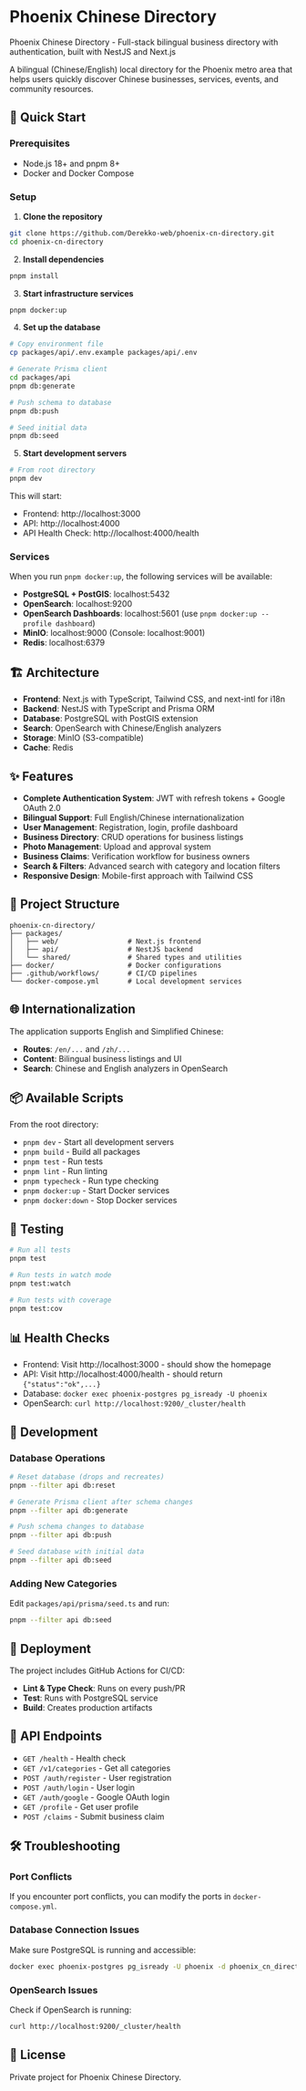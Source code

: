 # Phoenix Chinese Directory

Phoenix Chinese Directory - Full-stack bilingual business directory with authentication, built with NestJS and Next.js

A bilingual (Chinese/English) local directory for the Phoenix metro area that helps users quickly discover Chinese businesses, services, events, and community resources.

## 🚀 Quick Start

### Prerequisites

- Node.js 18+ and pnpm 8+
- Docker and Docker Compose

### Setup

1. **Clone the repository**
```bash
git clone https://github.com/Derekko-web/phoenix-cn-directory.git
cd phoenix-cn-directory
```

2. **Install dependencies**
```bash
pnpm install
```

3. **Start infrastructure services**
```bash
pnpm docker:up
```

4. **Set up the database**
```bash
# Copy environment file
cp packages/api/.env.example packages/api/.env

# Generate Prisma client
cd packages/api
pnpm db:generate

# Push schema to database
pnpm db:push

# Seed initial data
pnpm db:seed
```

5. **Start development servers**
```bash
# From root directory
pnpm dev
```

This will start:
- Frontend: http://localhost:3000
- API: http://localhost:4000
- API Health Check: http://localhost:4000/health

### Services

When you run `pnpm docker:up`, the following services will be available:

- **PostgreSQL + PostGIS**: localhost:5432
- **OpenSearch**: localhost:9200
- **OpenSearch Dashboards**: localhost:5601 (use `pnpm docker:up --profile dashboard`)
- **MinIO**: localhost:9000 (Console: localhost:9001)
- **Redis**: localhost:6379

## 🏗️ Architecture

- **Frontend**: Next.js with TypeScript, Tailwind CSS, and next-intl for i18n
- **Backend**: NestJS with TypeScript and Prisma ORM
- **Database**: PostgreSQL with PostGIS extension
- **Search**: OpenSearch with Chinese/English analyzers
- **Storage**: MinIO (S3-compatible)
- **Cache**: Redis

## ✨ Features

- **Complete Authentication System**: JWT with refresh tokens + Google OAuth 2.0
- **Bilingual Support**: Full English/Chinese internationalization
- **User Management**: Registration, login, profile dashboard
- **Business Directory**: CRUD operations for business listings
- **Photo Management**: Upload and approval system
- **Business Claims**: Verification workflow for business owners
- **Search & Filters**: Advanced search with category and location filters
- **Responsive Design**: Mobile-first approach with Tailwind CSS

## 📁 Project Structure

```
phoenix-cn-directory/
├── packages/
│   ├── web/                 # Next.js frontend
│   ├── api/                 # NestJS backend  
│   └── shared/              # Shared types and utilities
├── docker/                  # Docker configurations
├── .github/workflows/       # CI/CD pipelines
└── docker-compose.yml       # Local development services
```

## 🌐 Internationalization

The application supports English and Simplified Chinese:

- **Routes**: `/en/...` and `/zh/...`
- **Content**: Bilingual business listings and UI
- **Search**: Chinese and English analyzers in OpenSearch

## 📦 Available Scripts

From the root directory:

- `pnpm dev` - Start all development servers
- `pnpm build` - Build all packages
- `pnpm test` - Run tests
- `pnpm lint` - Run linting
- `pnpm typecheck` - Run type checking
- `pnpm docker:up` - Start Docker services
- `pnpm docker:down` - Stop Docker services

## 🧪 Testing

```bash
# Run all tests
pnpm test

# Run tests in watch mode
pnpm test:watch

# Run tests with coverage
pnpm test:cov
```

## 📊 Health Checks

- Frontend: Visit http://localhost:3000 - should show the homepage
- API: Visit http://localhost:4000/health - should return `{"status":"ok",...}`
- Database: `docker exec phoenix-postgres pg_isready -U phoenix`
- OpenSearch: `curl http://localhost:9200/_cluster/health`

## 🔧 Development

### Database Operations

```bash
# Reset database (drops and recreates)
pnpm --filter api db:reset

# Generate Prisma client after schema changes
pnpm --filter api db:generate

# Push schema changes to database
pnpm --filter api db:push

# Seed database with initial data
pnpm --filter api db:seed
```

### Adding New Categories

Edit `packages/api/prisma/seed.ts` and run:

```bash
pnpm --filter api db:seed
```

## 🚢 Deployment

The project includes GitHub Actions for CI/CD:

- **Lint & Type Check**: Runs on every push/PR
- **Test**: Runs with PostgreSQL service
- **Build**: Creates production artifacts

## 📝 API Endpoints

- `GET /health` - Health check
- `GET /v1/categories` - Get all categories
- `POST /auth/register` - User registration
- `POST /auth/login` - User login
- `GET /auth/google` - Google OAuth login
- `GET /profile` - Get user profile
- `POST /claims` - Submit business claim

## 🛠️ Troubleshooting

### Port Conflicts
If you encounter port conflicts, you can modify the ports in `docker-compose.yml`.

### Database Connection Issues
Make sure PostgreSQL is running and accessible:
```bash
docker exec phoenix-postgres pg_isready -U phoenix -d phoenix_cn_directory
```

### OpenSearch Issues
Check if OpenSearch is running:
```bash
curl http://localhost:9200/_cluster/health
```

## 📄 License

Private project for Phoenix Chinese Directory.
